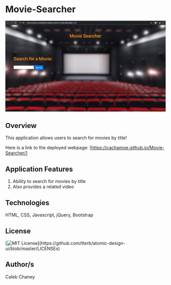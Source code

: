 # Movie-Searcher
![](https://github.com/Cachamoe/Movie-Searcher/blob/main/Screen%20Shot%202021-02-27%20at%2010.39.30%20AM.png)
## Overview
This application allows users to search for movies by title!

Here is a link to the deployed webpage: [https://cachamoe.github.io/Movie-Searcher/]

## Application Features
1) Ability to search for movies by title
2) Also provides a related video


## Technologies
HTML, CSS, Javascript, jQuery, Bootstrap

## License 
[![MIT License](https://img.shields.io/apm/l/atomic-design-ui.svg?)](https://github.com/tterb/atomic-design-ui/blob/master/LICENSEs)

## Author/s
Caleb Chaney
